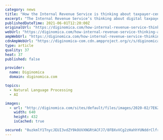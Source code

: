```yaml
---
category: news
title: "How the Internal Revenue Service is thinking about taxpayer-centric digital services"
excerpt: "The Internal Revenue Service’s thinking about digital taxpayer services has been accelerated during the COVID-19 pandemic."
publishedDateTime: 2021-06-01T12:20:00Z
originalUrl: "https://diginomica.com/how-internal-revenue-service-thinking-about-taxpayer-centric-digital-services"
webUrl: "https://diginomica.com/how-internal-revenue-service-thinking-about-taxpayer-centric-digital-services"
ampWebUrl: "https://diginomica.com/how-internal-revenue-service-thinking-about-taxpayer-centric-digital-services?amp"
cdnAmpWebUrl: "https://diginomica-com.cdn.ampproject.org/c/s/diginomica.com/how-internal-revenue-service-thinking-about-taxpayer-centric-digital-services?amp"
type: article
quality: 37
heat: 37
published: false

provider:
  name: Diginomica
  domain: diginomica.com

topics:
  - Natural Language Processing
  - AI

images:
  - url: "http://diginomica.com/sites/default/files/images/2020-02/7E62E016-3FF6-41A5-8AC6-679DFA937254.jpeg"
    width: 640
    height: 432
    isCached: true

secured: "0uzkmlY1TnycJEUI3vdZY9kOUVXNGRtACFJ7/8FBXvVCg2zHahhYUNddrClfrEHSTqx4aZWwFSXteegFhRIeUoi2E/01KU7OWJeicUrUvj6vgoJaN+74mLdGoNdrVAw21R8bBu/tKiqHQWBq3wTaEL8eo8zUqSP27eW7spcQ60ol2NQSWlwhMaKSfBXtaJiovCEAI++Q4iT4uppBj2UbaGx5mPsfmCHNaY2WBqo1xRjmJp0XU985odSmLx0BRryDZ5PIjESyjht0xlUOJxNOoZKE9FPVe0RTdXiHESbfI5Rp/TofRg+rDWv7zeOGp3aSLwMfmnCcEfCmerELhq808x20+ujDj/iB/YRIL+ztf7w=;7z1Eplk6hNk9MLqfsG32bQ=="
---
```


